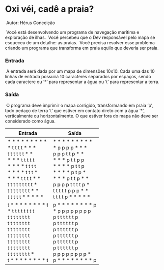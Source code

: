 # 								Oxi véi, cadê a praia?

​																Autor: Hérus Conceição

​	Você está desenvolvendo um programa de navegação marítima e exploração de ilhas.
​	Você percebeu que o Dev responsável pelo mapa se esqueceu de um detalhe: as praias.
​	Você precisa resolver esse problema criando um programa que transforma em praia aquilo que deveria ser praia.

### Entrada

​	A entrada será dada por um mapa de dimensões 10x10. Cada uma das 10 linhas de entrada possuirá 10 caracteres separados por espaços, sendo cada caractere ou ‘*’ para representar a água ou ‘t’ para representar a terra.

### Saída

​	O programa deve imprimir o mapa corrigido, transformando em praia ‘p’, todo
pedaço de terra ‘t’ que estiver em contato direto com a água ‘*’, verticalmente
ou horizontalmente. O que estiver fora do mapa não deve ser considerado como
água.

| Entrada                                                      | Saída                                                        |
| ------------------------------------------------------------ | ------------------------------------------------------------ |
| * * * * * * * * * *<br/>* * t t t t * * * *<br/>* t t t t t t * * *<br/>* * * * t t t t t *<br/>* * * * * t t t t *<br/>* * * * * t t t * *<br/>* * * * t t t t * *<br/>t t t t t t t t t *<br/>t t t t t t t t * *<br/>t t t t t * * * * * | * * * * * * * * * *<br/>* * p p p p * * * *<br/>* p p p t t p * * *<br/>* * * * p t t p p *<br/>* * * * * p t t p *<br/>* * * * * p t p * *<br/>* * * * p t t p * *<br/>p p p p t t t t p *<br/>t t t t t p p p * *<br/>t t t t p * * * * * |
| t * * * * * * * * t<br/>* t t t t t t t t *<br/>* t t t t t t t t *<br/>* t t t t t t t t *<br/>* t t t t t t t t *<br/>* t t t t t t t t *<br/>* t t t t t t t t *<br/>* t t t t t t t t *<br/>* t t t t t t t t *<br/>t * * * * * * * * t | p * * * * * * * * p<br/>* p p p p p p p p *<br/>* p t t t t t t p *<br/>* p t t t t t t p *<br/>* p t t t t t t p *<br/>* p t t t t t t p *<br/>* p t t t t t t p *<br/>* p t t t t t t p *<br/>* p p p p p p p p *<br/>p * * * * * * * * p |


